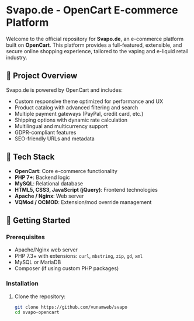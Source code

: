 # Svapo.de - OpenCart E-commerce Platform

Welcome to the official repository for **Svapo.de**, an e-commerce platform built on **OpenCart**. This platform provides a full-featured, extensible, and secure online shopping experience, tailored to the vaping and e-liquid retail industry.

## 🛒 Project Overview

Svapo.de is powered by OpenCart and includes:

- Custom responsive theme optimized for performance and UX
- Product catalog with advanced filtering and search
- Multiple payment gateways (PayPal, credit card, etc.)
- Shipping options with dynamic rate calculation
- Multilingual and multicurrency support
- GDPR-compliant features
- SEO-friendly URLs and metadata

## 🧰 Tech Stack

- **OpenCart**: Core e-commerce functionality
- **PHP 7+**: Backend logic
- **MySQL**: Relational database
- **HTML5, CSS3, JavaScript (jQuery)**: Frontend technologies
- **Apache / Nginx**: Web server
- **VQMod / OCMOD**: Extension/mod override management

## 🚀 Getting Started

### Prerequisites

- Apache/Nginx web server
- PHP 7.3+ with extensions: `curl`, `mbstring`, `zip`, `gd`, `xml`
- MySQL or MariaDB
- Composer (if using custom PHP packages)

### Installation

1. Clone the repository:

   ```bash
   git clone https://github.com/vunamweb/svapo
   cd svapo-opencart
